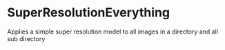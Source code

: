 # SuperResolutionEverything
Applies a simple super resolution model to all images in a directory and all sub directory
